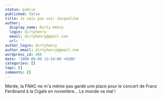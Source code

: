 ```yaml
---
status: publie
published: false
title: Je vais pas voir Jacqueline
author:
  display_name: Dirty Henry
  login: dirtyhenry
  email: dirtyhenry@gmail.com
  url: ''
author_login: dirtyhenry
author_email: dirtyhenry@gmail.com
wordpress_id: 466
date: '2008-09-09 13:54:00 +0200'
categories: []
tags: []
comments: []
---
```

Merde, la FNAC ne m'a même pas gardé une place pour le concert de Franz Ferdinand à la Cigale en novembre... Le monde va mal !
